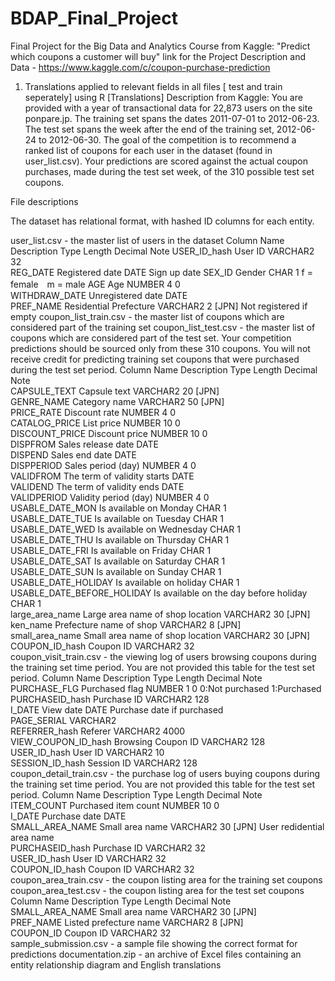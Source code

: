 # BDAP_Final_Project

Final Project for the Big Data and Analytics Course from Kaggle: "Predict which coupons a customer will buy"
link for the Project Description and Data - https://www.kaggle.com/c/coupon-purchase-prediction

1) Translations applied to relevant fields in all files [ test and train seperately] using R [Translations]
Description from Kaggle:
You are provided with a year of transactional data for 22,873 users on the site ponpare.jp. The training set spans the dates 2011-07-01 to 2012-06-23. The test set spans the week after the end of the training set, 2012-06-24 to 2012-06-30. The goal of the competition is to recommend a ranked list of coupons for each user in the dataset (found in user_list.csv). Your predictions are scored against the actual coupon purchases, made during the test set week, of the 310 possible test set coupons.

File descriptions

The dataset has relational format, with hashed ID columns for each entity.

user_list.csv - the master list of users in the dataset
Column Name	Description	Type	Length	Decimal	Note
USER_ID_hash	User ID	VARCHAR2	32	 	 
REG_DATE	Registered date	DATE	 	 	Sign up date
SEX_ID	Gender	CHAR	1	 	f = female　m = male
AGE	Age	NUMBER	4	0	 
WITHDRAW_DATE	Unregistered date	DATE	 	 	 
PREF_NAME	Residential Prefecture	VARCHAR2	2	 	[JPN] Not registered if empty
coupon_list_train.csv - the master list of coupons which are considered part of the training set
coupon_list_test.csv - the master list of coupons which are considered part of the test set. Your competition predictions should be sourced only from these 310 coupons. You will not receive credit for predicting training set coupons that were purchased during the test set period.
Column Name	Description	Type	Length	Decimal	Note	 	 	 
CAPSULE_TEXT	Capsule text	VARCHAR2	20	 	[JPN]	 	 	 
GENRE_NAME	Category name	VARCHAR2	50	 	[JPN]	 	 	 
PRICE_RATE	Discount rate	NUMBER	4	0	 	 	 	 
CATALOG_PRICE	List price	NUMBER	10	0	 	 	 	 
DISCOUNT_PRICE	Discount price	NUMBER	10	0	 	 	 	 
DISPFROM	Sales release date	DATE	 	 	 	 	 	 
DISPEND	Sales end date	DATE	 	 	 	 	 	 
DISPPERIOD	Sales period (day)	NUMBER	4	0	 	 	 	 
VALIDFROM	The term of validity starts	DATE	 	 	 	 	 	 
VALIDEND	The term of validity ends	DATE	 	 	 	 	 	 
VALIDPERIOD	Validity period (day)	NUMBER	4	0	 	 	 	 
USABLE_DATE_MON	Is available on Monday	CHAR	1	 	 	 	 	 
USABLE_DATE_TUE	Is available on Tuesday	CHAR	1	 	 	 	 	 
USABLE_DATE_WED	Is available on Wednesday	CHAR	1	 	 	 	 	 
USABLE_DATE_THU	Is available on Thursday	CHAR	1	 	 	 	 	 
USABLE_DATE_FRI	Is available on Friday	CHAR	1	 	 	 	 	 
USABLE_DATE_SAT	Is available on Saturday	CHAR	1	 	 	 	 	 
USABLE_DATE_SUN	Is available on Sunday	CHAR	1	 	 	 	 	 
USABLE_DATE_HOLIDAY	Is available on holiday	CHAR	1	 	 	 	 	 
USABLE_DATE_BEFORE_HOLIDAY	Is available on the day before holiday	CHAR	1	 	 	 	 	 
large_area_name	Large area name of shop location	VARCHAR2	30	 	[JPN]	 	 	 
ken_name	Prefecture name of shop	VARCHAR2	8	 	[JPN]	 	 	 
small_area_name	Small area name of shop location	VARCHAR2	30	 	[JPN]	 	 	 
COUPON_ID_hash	Coupon ID	VARCHAR2	32	 	 	 	 	
coupon_visit_train.csv - the viewing log of users browsing coupons during the training set time period. You are not provided this table for the test set period.
Column Name	Description	Type	Length	Decimal	Note	 	 	 
PURCHASE_FLG	Purchased flag	NUMBER	1	0	0:Not purchased 1:Purchased	 	 	 
PURCHASEID_hash	Purchase ID	VARCHAR2	128	 	 	 	 	 
I_DATE	View date	DATE	 	 	Purchase date if purchased	 	 	 
PAGE_SERIAL	 	VARCHAR2	 	 	 	 	 	 
REFERRER_hash	Referer	VARCHAR2	4000	 	 	 	 	 
VIEW_COUPON_ID_hash	Browsing Coupon ID	VARCHAR2	128	 	 	 	 	 
USER_ID_hash	User ID	VARCHAR2	10	 	 	 	 	 
SESSION_ID_hash	Session ID	VARCHAR2	128	 	 	 	 	
coupon_detail_train.csv - the purchase log of users buying coupons during the training set time period. You are not provided this table for the test set period.
Column Name	Description	Type	Length	Decimal	Note	 	 	 
ITEM_COUNT	Purchased item count	NUMBER	10	0	 	 	 	 
I_DATE	Purchase date	DATE	 	 	 	 	 	 
SMALL_AREA_NAME	Small area name	VARCHAR2	30	 	[JPN] User redidential area name	 	 	 
PURCHASEID_hash	Purchase ID	VARCHAR2	32	 	 	 	 	 
USER_ID_hash	User ID	VARCHAR2	32	 	 	 	 	 
COUPON_ID_hash	Coupon ID	VARCHAR2	32	 	 	 	 	
coupon_area_train.csv - the coupon listing area for the training set coupons
coupon_area_test.csv - the coupon listing area for the test set coupons
Column Name	Description	Type	Length	Decimal	Note	 	 	 
SMALL_AREA_NAME	Small area name	VARCHAR2	30	 	[JPN]	 	 	 
PREF_NAME	Listed prefecture name	VARCHAR2	8	 	[JPN]	 	 	 
COUPON_ID	Coupon ID	VARCHAR2	32	 	 	 	 	
sample_submission.csv - a sample file showing the correct format for predictions
documentation.zip - an archive of Excel files containing an entity relationship diagram and English translations
